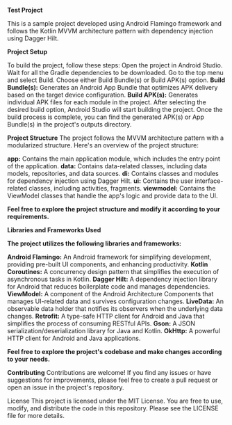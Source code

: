 **Test Project**

This is a sample project developed using Android Flamingo framework and follows the Kotlin MVVM architecture pattern with dependency injection using Dagger Hilt.

**Project Setup**

To build the project, follow these steps:
Open the project in Android Studio.
Wait for all the Gradle dependencies to be downloaded.
Go to the top menu and select Build.
Choose either Build Bundle(s) or Build APK(s) option.
**Build Bundle(s):** Generates an Android App Bundle that optimizes APK delivery based on the target device configuration.
**Build APK(s):** Generates individual APK files for each module in the project.
After selecting the desired build option, Android Studio will start building the project.
Once the build process is complete, you can find the generated APK(s) or App Bundle(s) in the project's outputs directory.


**Project Structure**
The project follows the MVVM architecture pattern with a modularized structure. Here's an overview of the project structure:

**app:** Contains the main application module, which includes the entry point of the application.
**data:** Contains data-related classes, including data models, repositories, and data sources.
**di:** Contains classes and modules for dependency injection using Dagger Hilt.
**ui:** Contains the user interface-related classes, including activities, fragments.
**viewmodel:** Contains the ViewModel classes that handle the app's logic and provide data to the UI.

**Feel free to explore the project structure and modify it according to your requirements.**

**Libraries and Frameworks Used**


**The project utilizes the following libraries and frameworks:**

**Android Flamingo:** An Android framework for simplifying development, providing pre-built UI components, and enhancing productivity.
**Kotlin Coroutines:** A concurrency design pattern that simplifies the execution of asynchronous tasks in Kotlin.
**Dagger Hilt:** A dependency injection library for Android that reduces boilerplate code and manages dependencies.
**ViewModel:** A component of the Android Architecture Components that manages UI-related data and survives configuration changes.
**LiveData:** An observable data holder that notifies its observers when the underlying data changes.
**Retrofit:** A type-safe HTTP client for Android and Java that simplifies the process of consuming RESTful APIs.
**Gson:** A JSON serialization/deserialization library for Java and Kotlin.
**OkHttp:** A powerful HTTP client for Android and Java applications.


**Feel free to explore the project's codebase and make changes according to your needs.**


**Contributing**
Contributions are welcome! If you find any issues or have suggestions for improvements, please feel free to create a pull request or open an issue in the project's repository.

License
This project is licensed under the MIT License. You are free to use, modify, and distribute the code in this repository. Please see the LICENSE file for more details.
